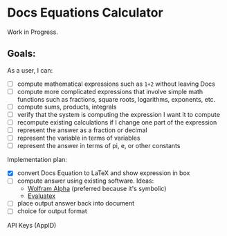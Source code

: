 # Docs Equations Calculator

Work in Progress.

## Goals:

As a user, I can:

- [ ] compute mathematical expressions such as `1+2` without leaving Docs
- [ ] compute more complicated expressions that involve simple math functions such as fractions, square roots, logarithms, exponents, etc.
- [ ] compute sums, products, integrals
- [ ] verify that the system is computing the expression I want it to compute
- [ ] recompute existing calculations if I change one part of the expression
- [ ] represent the answer as a fraction or decimal
- [ ] represent the variable in terms of variables
- [ ] represent the answer in terms of pi, e, or other constants

Implementation plan:

- [x] convert Docs Equation to LaTeX and show expression in box
- [ ] compute answer using existing software. Ideas:
  - [Wolfram Alpha](https://products.wolframalpha.com/api/libraries/javascript/) (preferred because it's symbolic)
  - [Evaluatex](https://arthanzel.github.io/evaluatex/)
- [ ] place output answer back into document
- [ ] choice for output format

API Keys (AppID)
